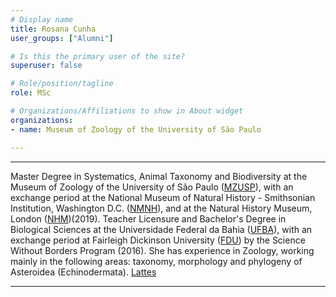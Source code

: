 ```yaml
---
# Display name
title: Rosana Cunha
user_groups: ["Alumni"]

# Is this the primary user of the site?
superuser: false

# Role/position/tagline
role: MSc

# Organizations/Affiliations to show in About widget
organizations:
- name: Museum of Zoology of the University of São Paulo

---
```


---
Master Degree in Systematics, Animal Taxonomy and Biodiversity at the Museum of Zoology of the University of São Paulo ([MZUSP](https://www.mz.usp.br)), with an exchange period at the National Museum of Natural History - Smithsonian Institution, Washington D.C. ([NMNH](https://naturalhistory.si.edu)), and at the Natural History Museum, London ([NHM](https://www.nhm.ac.uk/))(2019). Teacher Licensure and Bachelor's Degree in Biological Sciences at the Universidade Federal da Bahia ([UFBA](https://www.ufba.br)), with an exchange period at Fairleigh Dickinson University ([FDU](https://www.fdu.edu)) by the Science Without Borders Program (2016). She has experience in Zoology, working mainly in the following areas: taxonomy, morphology and phylogeny of Asteroidea (Echinodermata). [Lattes](http://lattes.cnpq.br/8513044229125958)

---

